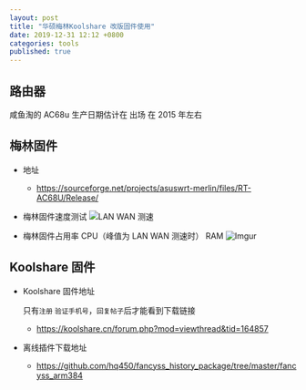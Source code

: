 ```yaml
---
layout: post
title: "华硕梅林Koolshare 改版固件使用"
date: 2019-12-31 12:12 +0800
categories: tools
published: true
---
```


## 路由器

咸鱼淘的 AC68u 生产日期估计在 出场 在 2015 年左右

## 梅林固件

- 地址

  - https://sourceforge.net/projects/asuswrt-merlin/files/RT-AC68U/Release/

- 梅林固件速度测试
  ![LAN WAN 测速](https://i.imgur.com/VRx3Uj8.png)

- 梅林固件占用率 CPU（峰值为 LAN WAN 测速时） RAM
  ![Imgur](https://i.imgur.com/oo32Xzm.png)

## Koolshare 固件

- Koolshare 固件地址

  只有`注册` `验证手机号`，`回复帖子`后才能看到下载链接

  - https://koolshare.cn/forum.php?mod=viewthread&tid=164857

- 离线插件下载地址
  - https://github.com/hq450/fancyss_history_package/tree/master/fancyss_arm384
